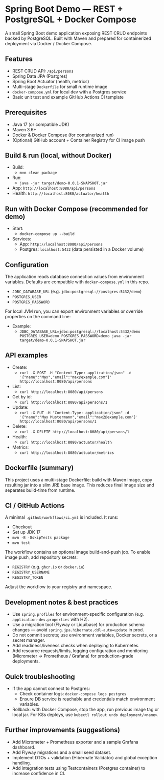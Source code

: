 # Spring Boot Demo — REST + PostgreSQL + Docker Compose

A small Spring Boot demo application exposing REST CRUD endpoints backed by PostgreSQL. Built with Maven and prepared for containerized deployment via Docker / Docker Compose.

## Features

- REST CRUD API: `/api/persons`
- Spring Data JPA (Postgres)
- Spring Boot Actuator (health, metrics)
- Multi-stage `Dockerfile` for small runtime image
- `docker-compose.yml` for local dev with a Postgres service
- Basic unit test and example GitHub Actions CI template

## Prerequisites

- Java 17 (or compatible JDK)
- Maven 3.6+
- Docker & Docker Compose (for containerized run)
- (Optional) GitHub account + Container Registry for CI image push

## Build & run (local, without Docker)

- Build:
    - `mvn clean package`
- Run:
    - `java -jar target/demo-0.0.1-SNAPSHOT.jar`
- App: `http://localhost:8080/api/persons`
- Health: `http://localhost:8080/actuator/health`

## Run with Docker Compose (recommended for demo)

- Start:
    - `docker-compose up --build`
- Services:
    - App: `http://localhost:8080/api/persons`
    - Postgres: `localhost:5432` (data persisted in a Docker volume)

## Configuration

The application reads database connection values from environment variables. Defaults are compatible with `docker-compose.yml` in this repo.

- `JDBC_DATABASE_URL` (e.g. `jdbc:postgresql://postgres:5432/demo`)
- `POSTGRES_USER`
- `POSTGRES_PASSWORD`

For local JVM run, you can export environment variables or override properties on the command line:

- Example:
    - `JDBC_DATABASE_URL=jdbc:postgresql://localhost:5432/demo POSTGRES_USER=demo POSTGRES_PASSWORD=demo java -jar target/demo-0.0.1-SNAPSHOT.jar`

## API examples

- Create:
    - `curl -X POST -H "Content-Type: application/json" -d '{"name":"Max","email":"max@example.com"}' http://localhost:8080/api/persons`
- List:
    - `curl http://localhost:8080/api/persons`
- Get by id:
    - `curl http://localhost:8080/api/persons/1`
- Update:
    - `curl -X PUT -H "Content-Type: application/json" -d '{"name":"Max Mustermann","email":"max2@example.com"}' http://localhost:8080/api/persons/1`
- Delete:
    - `curl -X DELETE http://localhost:8080/api/persons/1`
- Health:
    - `curl http://localhost:8080/actuator/health`
- Metrics:
    - `curl http://localhost:8080/actuator/metrics`

## Dockerfile (summary)

This project uses a multi-stage Dockerfile: build with Maven image, copy resulting jar into a slim JRE base image. This reduces final image size and separates build-time from runtime.

## CI / GitHub Actions

A minimal `.github/workflows/ci.yml` is included. It runs:

- Checkout
- Set up JDK 17
- `mvn -B -DskipTests package`
- `mvn test`

The workflow contains an optional image build-and-push job. To enable image push, add repository secrets:

- `REGISTRY` (e.g. `ghcr.io` or `docker.io`)
- `REGISTRY_USERNAME`
- `REGISTRY_TOKEN`

Adjust the workflow to your registry and namespace.

## Development notes & best practices

- Use `spring.profiles` for environment-specific configuration (e.g. `application-dev.properties` with H2).
- Use a migration tool (Flyway or Liquibase) for production schema changes — avoid `spring.jpa.hibernate.ddl-auto=update` in prod.
- Do not commit secrets; use environment variables, Docker secrets, or a secret manager.
- Add readiness/liveness checks when deploying to Kubernetes.
- Add resource requests/limits, logging configuration and monitoring (Micrometer → Prometheus / Grafana) for production-grade deployments.

## Quick troubleshooting

- If the app cannot connect to Postgres:
    - Check container logs: `docker-compose logs postgres`
    - Ensure DB service is reachable and credentials match environment variables.
- Rollback: with Docker Compose, stop the app, run previous image tag or local jar. For K8s deploys, use `kubectl rollout undo deployment/<name>`.

## Further improvements (suggestions)

- Add Micrometer + Prometheus exporter and a sample Grafana dashboard.
- Add Flyway migrations and a small seed dataset.
- Implement DTOs + validation (Hibernate Validator) and global exception handling.
- Add integration tests using Testcontainers (Postgres container) to increase confidence in CI.
